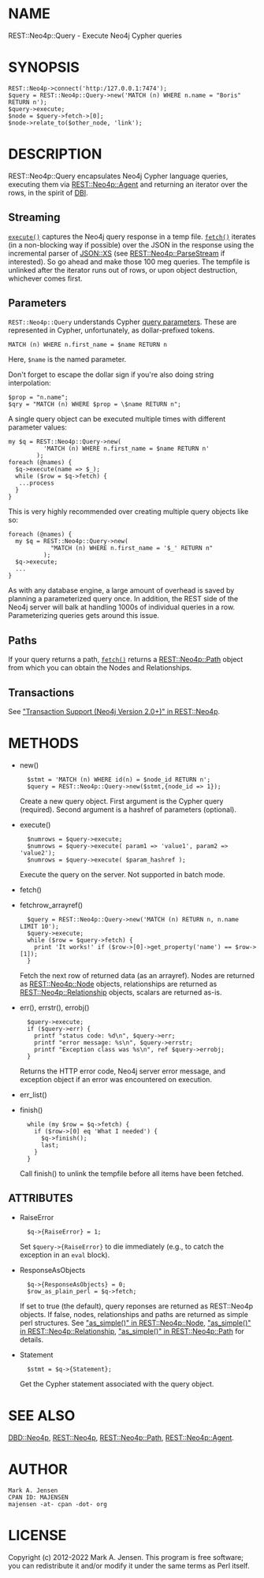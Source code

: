 # NAME

REST::Neo4p::Query - Execute Neo4j Cypher queries

# SYNOPSIS

    REST::Neo4p->connect('http:/127.0.0.1:7474');
    $query = REST::Neo4p::Query->new('MATCH (n) WHERE n.name = "Boris" RETURN n');
    $query->execute;
    $node = $query->fetch->[0];
    $node->relate_to($other_node, 'link');

# DESCRIPTION

REST::Neo4p::Query encapsulates Neo4j Cypher language queries,
executing them via [REST::Neo4p::Agent](/lib/REST/Neo4p/Agent.md) and returning an iterator
over the rows, in the spirit of [DBI](https://metacpan.org/pod/DBI).

## Streaming

[`execute()`](#execute) captures the Neo4j query response in a temp
file. [`fetch()`](#fetch) iterates (in a non-blocking way if
possible) over the JSON in the response using the incremental parser
of [JSON::XS](https://metacpan.org/pod/JSON::XS) (see [REST::Neo4p::ParseStream](/lib/REST/Neo4p/ParseStream.md) if
interested). So go ahead and make those 100 meg queries. The tempfile
is unlinked after the iterator runs out of rows, or upon object
destruction, whichever comes first.

## Parameters

`REST::Neo4p::Query` understands Cypher [query
parameters](http://docs.neo4j.org/chunked/stable/cypher-parameters.html). These
are represented in Cypher, unfortunately, as dollar-prefixed tokens.

    MATCH (n) WHERE n.first_name = $name RETURN n

Here, `$name` is the named parameter. 

Don't forget to escape the dollar sign if you're also doing string interpolation:

    $prop = "n.name";
    $qry = "MATCH (n) WHERE $prop = \$name RETURN n";
    

A single query object can be executed multiple times with different parameter values:

    my $q = REST::Neo4p::Query->new(
              'MATCH (n) WHERE n.first_name = $name RETURN n'
            );
    foreach (@names) {
      $q->execute(name => $_);
      while ($row = $q->fetch) {
       ...process
      }
    }

This is very highly recommended over creating multiple query objects like so:

    foreach (@names) {
      my $q = REST::Neo4p::Query->new(
                "MATCH (n) WHERE n.first_name = '$_' RETURN n"
              );
      $q->execute;
      ...
    }

As with any database engine, a large amount of overhead is saved by
planning a parameterized query once. In addition, the REST side of the
Neo4j server will balk at handling 1000s of individual queries in a row.
Parameterizing queries gets around this issue.

## Paths

If your query returns a path, [`fetch()`](#fetch) returns a
[REST::Neo4p::Path](/lib/REST/Neo4p/Path.md) object from which you can obtain the Nodes and
Relationships.

## Transactions

See ["Transaction Support (Neo4j Version 2.0+)" in REST::Neo4p](/lib/REST/Neo4p#Transaction-Support-Neo4j-Version-2.0.md).

# METHODS

- new()

        $stmt = 'MATCH (n) WHERE id(n) = $node_id RETURN n';
        $query = REST::Neo4p::Query->new($stmt,{node_id => 1});

    Create a new query object. First argument is the Cypher query
    (required). Second argument is a hashref of parameters (optional).

- execute()

        $numrows = $query->execute;
        $numrows = $query->execute( param1 => 'value1', param2 => 'value2');
        $numrows = $query->execute( $param_hashref );

    Execute the query on the server. Not supported in batch mode.

- fetch()
- fetchrow\_arrayref()

        $query = REST::Neo4p::Query->new('MATCH (n) RETURN n, n.name LIMIT 10');
        $query->execute;
        while ($row = $query->fetch) { 
          print 'It works!' if ($row->[0]->get_property('name') == $row->[1]);
        }

    Fetch the next row of returned data (as an arrayref). Nodes are
    returned as [REST::Neo4p::Node](/lib/REST/Neo4p/Node.md) objects,
    relationships are returned as
    [REST::Neo4p::Relationship](/lib/REST/Neo4p/Relationship.md) objects,
    scalars are returned as-is.

- err(), errstr(), errobj()

        $query->execute;
        if ($query->err) {
          printf "status code: %d\n", $query->err;
          printf "error message: %s\n", $query->errstr;
          printf "Exception class was %s\n", ref $query->errobj;
        }

    Returns the HTTP error code, Neo4j server error message, and exception
    object if an error was encountered on execution.

- err\_list()
- finish()

        while (my $row = $q->fetch) {
          if ($row->[0] eq 'What I needed') {
            $q->finish();
            last;
          }
        }

    Call finish() to unlink the tempfile before all items have been
    fetched.

## ATTRIBUTES

- RaiseError

        $q->{RaiseError} = 1;

    Set `$query->{RaiseError}` to die immediately (e.g., to catch the exception in an `eval` block).

- ResponseAsObjects

        $q->{ResponseAsObjects} = 0;
        $row_as_plain_perl = $q->fetch;

    If set to true (the default), query reponses are returned as
    REST::Neo4p objects.  If false, nodes, relationships and paths are
    returned as simple perl structures.  See
    ["as\_simple()" in REST::Neo4p::Node](/lib/REST/Neo4p/Node#as_simple.md),
    ["as\_simple()" in REST::Neo4p::Relationship](/lib/REST/Neo4p/Relationship#as_simple.md),
    ["as\_simple()" in REST::Neo4p::Path](/lib/REST/Neo4p/Path#as_simple.md) for details.

- Statement

        $stmt = $q->{Statement};

    Get the Cypher statement associated with the query object.

# SEE ALSO

[DBD::Neo4p](https://metacpan.org/pod/DBD::Neo4p), [REST::Neo4p](/lib/REST/Neo4p.md), [REST::Neo4p::Path](/lib/REST/Neo4p/Path.md), [REST::Neo4p::Agent](/lib/REST/Neo4p/Agent.md).

# AUTHOR

    Mark A. Jensen
    CPAN ID: MAJENSEN
    majensen -at- cpan -dot- org

# LICENSE

Copyright (c) 2012-2022 Mark A. Jensen. This program is free software; you
can redistribute it and/or modify it under the same terms as Perl
itself.
